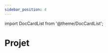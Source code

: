 ```yaml
---
sidebar_position: 4
---
```


import DocCardList from '@theme/DocCardList';

# Projet

<DocCardList />
